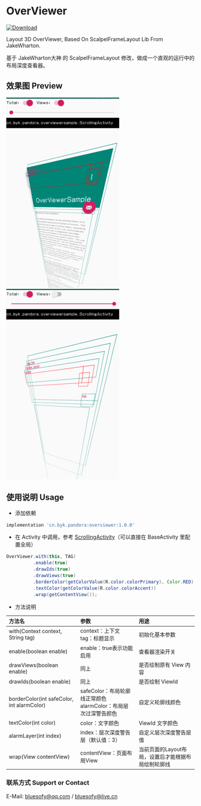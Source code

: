 # OverViewer
[ ![Download](https://api.bintray.com/packages/blueyuki/maven/OverViewer/images/download.svg) ](https://bintray.com/blueyuki/maven/OverViewer/_latestVersion)

Layout 3D OverViewer, Based On ScalpelFrameLayout Lib From JakeWharton.

基于 JakeWharton大神 的 ScalpelFrameLayout 修改，做成一个直观的运行中的布局深度查看器。


## 效果图 Preview
![](https://github.com/bluesofy/OverViewer/blob/master/preview/pic1.png)
![](https://github.com/bluesofy/OverViewer/blob/master/preview/pic2.png)


## 使用说明 Usage
- 添加依赖
```gradle
implementation 'cn.byk.pandora:overviewer:1.0.0'
```

- 在 Activity 中调用，参考 [ScrollingActivity](https://github.com/bluesofy/OverViewer/blob/master/app/src/main/java/cn/byk/pandora/overviewersample/ScrollingActivity.java)（可以直接在 BaseActivity 里配置全局）
```java
OverViewer.with(this, TAG)
          .enable(true)
          .drawIds(true)
          .drawViews(true)
          .borderColor(getColorValue(R.color.colorPrimary), Color.RED)
          .textColor(getColorValue(R.color.colorAccent))
          .wrap(getContentView());
```

- 方法说明

| 方法名 | 参数 | 用途 |
| :---- | :---- | :---- |
| with(Context context, String tag) | context：上下文 <br> tag：标题显示  | 初始化基本参数 |
| enable(boolean enable) | enable：true表示功能启用 | 查看器渲染开关 |
| drawViews(boolean enable) | 同上 | 是否绘制原有 View 内容 |
| drawIds(boolean enable) | 同上 | 是否绘制 ViewId |
| borderColor(int safeColor, int alarmColor) | safeColor：布局轮廓线正常颜色 <br> alarmColor：布局层次过深警告颜色 | 自定义轮廓线颜色 |
| textColor(int color) | color：文字颜色 | ViewId 文字颜色 |
| alarmLayer(int index) | index：层次深度警告层（默认值：3） | 自定义层次深度警告层值 |
| wrap(View contentView) | contentView：页面布局View | 当前页面的Layout布局，设置后才能根据布局绘制轮廓线 |


### 联系方式  Support or Contact
E-Mail: bluesofy@qq.com / bluesofy@live.cn